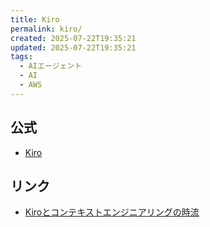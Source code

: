 ```yaml
---
title: Kiro
permalink: kiro/
created: 2025-07-22T19:35:21
updated: 2025-07-22T19:35:21
tags:
  - AIエージェント
  - AI
  - AWS
---
```

## 公式
- [Kiro](https://kiro.dev/)

## リンク
- [Kiroとコンテキストエンジニアリングの時流](https://blog.lai.so/kiro-in-context-engineering/)